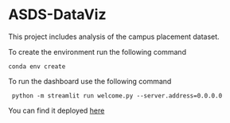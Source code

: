 # ASDS-DataViz

This project includes analysis of the campus placement dataset.

To create the environment run the following command

```
conda env create 
```

To run the dashboard use the following command

```
 python -m streamlit run welcome.py --server.address=0.0.0.0
```

You can find it deployed [here](https://asds-dataviz.onrender.com/)